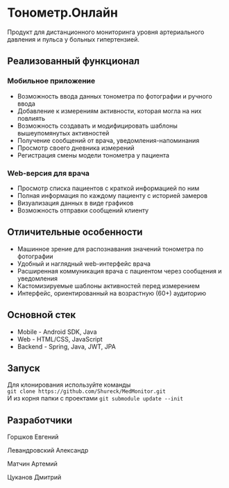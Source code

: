 # Тонометр.Онлайн
Продукт для дистанционного мониторинга уровня артериального давления и пульса у больных гипертензией.

## Реализованный функционал
### Мобильное приложение
* Возможность ввода данных тонометра по фотографии и ручного ввода
* Добавление к измерениям активности, которая могла на них повлиять
* Возможность создавать и модифицировать шаблоны вышеупомянутых активностей
* Получение сообщений от врача, уведомления-напоминания
* Просмотр своего дневника измерений
* Регистрация смены модели тонометра у пациента

### Web-версия для врача
* Просмотр списка пациентов с краткой информацией по ним
* Полная информация по каждому пациенту с историей замеров
* Визуализация данных в виде графиков
* Возможность отправки сообщений клиенту

## Отличительные особенности
* Машинное зрение для распознавания значений тонометра по фотографии
* Удобный и наглядный web-интерфейс врача
* Расширенная коммуникация врача с пациентом через сообщения и уведомления
* Кастомизируемые шаблоны активностей перед измерением
* Интерфейс, ориентированный на возрастную (60+) аудиторию

## Основной стек
* Mobile - Android SDK, Java
* Web - HTML/CSS, JavaScript
* Backend - Spring, Java, JWT, JPA

## Запуск
Для клонирования используйте команды  
`git clone https://github.com/Shureck/MedMonitor.git`  
И из корня папки с проектами
`git submodule update --init`

## Разработчики
Горшков Евгений

Левандровский Александр

Матчин Артемий

Цуканов Дмитрий
